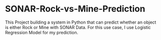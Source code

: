 # SONAR-Rock-vs-Mine-Prediction
This Project building a system in Python that can predict whether an object is either Rock or Mine with SONAR Data. For this use case, I use Logistic Regression Model for my prediction.
